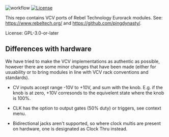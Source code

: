![workflow](https://github.com/hemmer/rebel-tech-vcv/actions/workflows/build-plugin.yml/badge.svg)
[![License](https://img.shields.io/pypi/l/fpvgcc.svg)](https://opensource.org/licenses/GPL-3.0)

This repo contains VCV ports of Rebel Technology Eurorack modules. See: https://www.rebeltech.org/ and https://github.com/pingdynasty/.

License: GPL-3.0-or-later 


## Differences with hardware

We have tried to make the VCV implementations as authentic as possible, however there are some minor changes that have been made (either for usuability or to bring modules in line with VCV rack conventions and standards).

* CV inputs accept range -10V to +10V, and sum with the knob. E.g. if the knob is at zero, +10V corresonds to the equivelent state where the knob is 100%.

* CLK has the option to output gates (50% duty) or triggers, see context menu.

* Bidirectional jacks aren't supported, so where clock multis are present on hardware, one is designated as Clock Thru instead.
